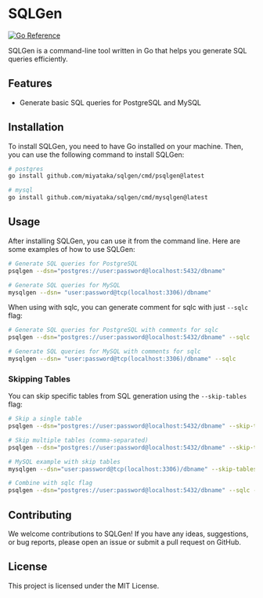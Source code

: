# SQLGen
[![Go Reference](https://pkg.go.dev/badge/github.com/miyataka/sqlgen.svg)](https://pkg.go.dev/github.com/miyataka/sqlgen)

SQLGen is a command-line tool written in Go that helps you generate SQL queries efficiently.

## Features

- Generate basic SQL queries for PostgreSQL and MySQL

## Installation

To install SQLGen, you need to have Go installed on your machine. Then, you can use the following command to install SQLGen:

```sh
# postgres
go install github.com/miyataka/sqlgen/cmd/psqlgen@latest

# mysql
go install github.com/miyataka/sqlgen/cmd/mysqlgen@latest
```

## Usage

After installing SQLGen, you can use it from the command line. Here are some examples of how to use SQLGen:

```sh
# Generate SQL queries for PostgreSQL
psqlgen --dsn="postgres://user:password@localhost:5432/dbname"

# Generate SQL queries for MySQL
mysqlgen --dsn= "user:password@tcp(localhost:3306)/dbname"
```

When using with sqlc, you can generate comment for sqlc with just `--sqlc` flag:

```sh
# Generate SQL queries for PostgreSQL with comments for sqlc
psqlgen --dsn="postgres://user:password@localhost:5432/dbname" --sqlc

# Generate SQL queries for MySQL with comments for sqlc
mysqlgen --dsn= "user:password@tcp(localhost:3306)/dbname" --sqlc
```

### Skipping Tables

You can skip specific tables from SQL generation using the `--skip-tables` flag:

```sh
# Skip a single table
psqlgen --dsn="postgres://user:password@localhost:5432/dbname" --skip-tables=migrations

# Skip multiple tables (comma-separated)
psqlgen --dsn="postgres://user:password@localhost:5432/dbname" --skip-tables=migrations,logs,temp_data

# MySQL example with skip tables
mysqlgen --dsn="user:password@tcp(localhost:3306)/dbname" --skip-tables=migrations,logs

# Combine with sqlc flag
psqlgen --dsn="postgres://user:password@localhost:5432/dbname" --sqlc --skip-tables=migrations,logs
```

## Contributing

We welcome contributions to SQLGen! If you have any ideas, suggestions, or bug reports, please open an issue or submit a pull request on GitHub.

## License

This project is licensed under the MIT License.
